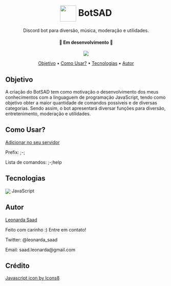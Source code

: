 <h1 align="center">
	<img src="https://i.imgur.com/pSovA7C.png" width="50" height="50" align="center">
    <a align="center">BotSAD</a>
</h1>
<p align="center">Discord bot para diversão, música, moderação e utilidades.</p>

<h4 align="center"> 
	🚧  Em desenvolvimento  🚧
</h4>

<p align="center"><img src="https://img.shields.io/github/stars/LeonardaSaad/BotSAD?style=for-the-badge"></p>



<p align="center">
 <a href="https://github.com/LeonardaSaad/BotSAD/blob/master/README.md#----objetivo">Objetivo<a> •
 <a href="https://github.com/LeonardaSaad/BotSAD/blob/master/README.md#----como-usar">Como Usar?</a> •
 <a href="https://github.com/LeonardaSaad/BotSAD/blob/master/README.md#tecnologias">Tecnologias</a> • 
 <a href="https://github.com/LeonardaSaad/BotSAD/blob/master/README.md#----autor">Autor</a>
</p>


<h2 class="objetivo">
    <a>Objetivo</a>
</h2>
	 <p>A criação do BotSAD tem como motivação o desenvolvimento dos meus conhecimentos com a linguaguem de programação JavaScript, tendo como objetivo obter a maior quantidade de comandos possíveis e de diversas categorias. Sendo assim, o bot apresentará diversar funções para diversão, entretenimento, moderação e utilidades. </p>

<h2 class="como-usar">
    <a>Como Usar?</a>
</h2>
	<p><a href="https://discord.com/api/oauth2/authorize?client_id=738054571074781246&permissions=8&scope=bot">Adicionar no seu servidor</a></p>
	<p>Prefix: ;-;</p>
	<p>Lista de comandos: ;-;help</p>


<h2>Tecnologias</h2>
	<p>
		<img src="https://img.icons8.com/color/48/000000/javascript--v2.png" align="center"/> 
		JavaScript
	</p>

<h2 class="autor">
    <a>Autor</a>
</h2>
	<a href="https://github.com/LeonardaSaad">Leonarda Saad</a>	
	<p>Feito com carinho :) Entre em contato!</p>
	<p>Twitter: @leonarda_saad</p>
	<p>Email: saad.leonarda@gmail.com</p>

	 
<h2>Crédito</h2>
	<a href="https://icons8.com/icon/tGvHBPJaKqEd/javascript">Javascript icon by Icons8</a>
	 
